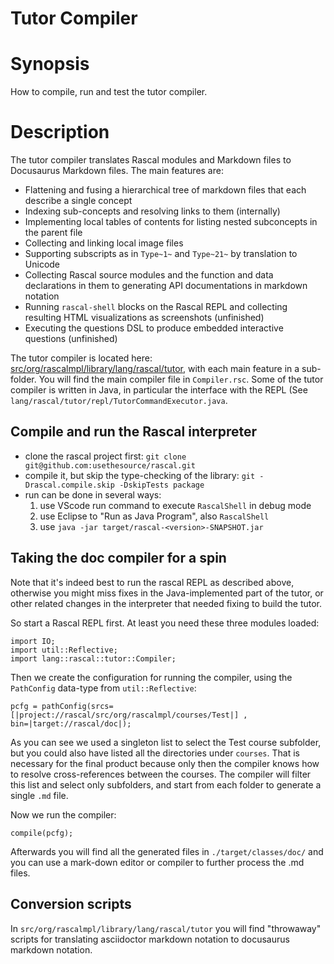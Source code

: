 # Tutor Compiler

# Synopsis

How to compile, run and test the tutor compiler.

# Description

The tutor compiler translates Rascal modules and Markdown files to Docusaurus Markdown files. The main features are:

* Flattening and fusing a hierarchical tree of markdown files that each describe a single concept
* Indexing sub-concepts and resolving links to them (internally)
* Implementing local tables of contents for listing nested subconcepts in the parent file
* Collecting and linking local image files
* Supporting subscripts as in `Type~1~` and `Type~21~` by translation to Unicode
* Collecting Rascal source modules and the function and data declarations in them to generating API documentations in markdown notation
* Running `rascal-shell` blocks on the Rascal REPL and collecting resulting HTML visualizations as screenshots (unfinished)
* Executing the questions DSL to produce embedded interactive questions (unfinished)

The tutor compiler is located here: [src/org/rascalmpl/library/lang/rascal/tutor](https://github.com/usethesource/rascal/tree/main/src/org/rascalmpl/library/lang/rascal/tutor), with each main feature in a sub-folder. You will find the main compiler file in `Compiler.rsc`. Some of the tutor compiler is written in Java, in particular the interface with the REPL (See `lang/rascal/tutor/repl/TutorCommandExecutor.java`.

## Compile and run the Rascal interpreter

* clone the rascal project first: `git clone git@github.com:usethesource/rascal.git`
* compile it, but skip the type-checking of the library: `git -Drascal.compile.skip -DskipTests package`
* run can be done in several ways:
   1. use VScode run command to execute `RascalShell` in debug mode
   2. use Eclipse to "Run as Java Program", also `RascalShell`
   4. use `java -jar target/rascal-<version>-SNAPSHOT.jar`

 
## Taking the doc compiler for a spin

Note that it's indeed best to run the rascal REPL as described above, otherwise you might miss fixes in the Java-implemented part of the tutor, or other related changes in the interpreter that needed fixing to build the tutor.

So start a Rascal REPL first. At least you need these three modules loaded:

```rascal-shell
import IO;
import util::Reflective;
import lang::rascal::tutor::Compiler;
```

Then we create the configuration for running the compiler, using the `PathConfig` data-type from `util::Reflective`:

```rascal-shell,continue
pcfg = pathConfig(srcs=[|project://rascal/src/org/rascalmpl/courses/Test|] , bin=|target://rascal/doc|);
```

As you can see we used a singleton list to select the Test course subfolder, but you could also have listed all the directories under `courses`. That is necessary for the final product because only then the compiler knows how to resolve cross-references between the courses. The compiler will filter this list and select only subfolders, and start from each folder to generate a single `.md` file. 

Now we run the compiler:

```rascal-shell,continue
compile(pcfg);
```

Afterwards you will find all the generated files in `./target/classes/doc/` and you can use a mark-down editor or compiler to further process the .md files.

## Conversion scripts

In `src/org/rascalmpl/library/lang/rascal/tutor` you will find "throwaway" scripts for translating asciidoctor markdown notation to docusaurus markdown notation.